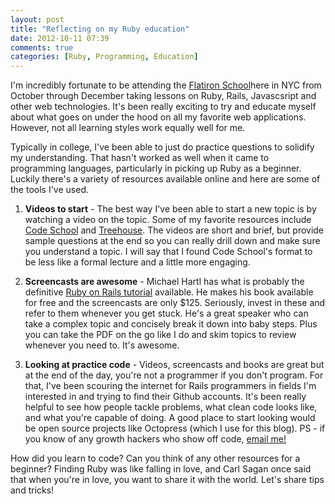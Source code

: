 ```yaml
---
layout: post
title: "Reflecting on my Ruby education"
date: 2012-10-11 07:39
comments: true
categories: [Ruby, Programming, Education]
---
```


I'm incredibly fortunate to be attending the <a href="http://www.flatironschool.com">Flatiron School</a>here in NYC from October through December taking lessons on Ruby, Rails, Javascsript and other web technologies. It's been really exciting to try and educate myself about what goes on under the hood on all my favorite web applications. However, not all learning styles work equally well for me. 

<!-- more -->
Typically in college, I've been able to just do practice questions to solidify my understanding. That hasn't worked as well when it came to programming languages, particularly in picking up Ruby as a beginner. Luckily there's a variety of resources available online and here are some of the tools I've used.

1) <strong>Videos to start</strong> - The best way I've been able to start a new topic is by watching a video on the topic. Some of my favorite resources include <a href="http://www.codeschool.com">Code School</a> and <a href="http://www.treehouse.com">Treehouse</a>. The videos are short and brief, but provide sample questions at the end so you can really drill down and make sure you understand a topic. I will say that I found Code School's format to be less like a formal lecture and a little more engaging.

2) <strong>Screencasts are awesome</strong> - Michael Hartl has what is probably the definitive <a href="http://www.ruby.railstutorial.org">Ruby on Rails tutorial</a> available. He makes his book available for free and the screencasts are only $125. Seriously, invest in these and refer to them whenever you get stuck. He's a great speaker who can take a complex topic and concisely break it down into baby steps. Plus you can take the PDF on the go like I do and skim topics to review whenever you need to. It's awesome.

3) <strong>Looking at practice code</strong> - Videos, screencasts and books are great but at the end of the day, you're not a programmer if you don't program. For that, I've been scouring the internet for Rails programmers in fields I'm interested in and trying to find their Github accounts. It's been really helpful to see how people tackle problems, what clean code looks like, and what you're capable of doing. A good place to start looking would be open source projects like Octopress (which I use for this blog). PS - if you know of any growth hackers who show off code, <a href="mailto:nikhil@flatironschool.com?Subject=Growth%20Hacker%20Code">email me!</a>

How did you learn to code? Can you think of any other resources for a beginner? Finding Ruby was like falling in love, and Carl Sagan once said that when you're in love, you want to share it with the world. Let's share tips and tricks!